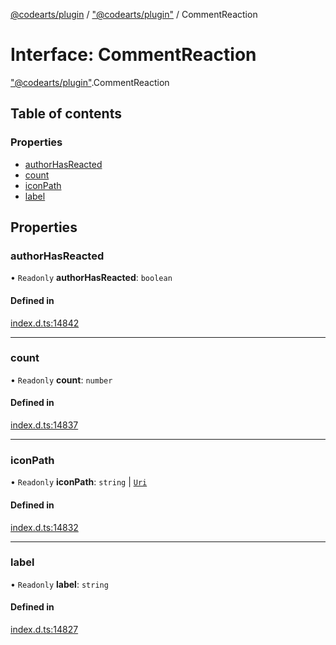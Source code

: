 [@codearts/plugin](../README.md) / ["@codearts/plugin"](../modules/_codearts_plugin_.md) / CommentReaction

# Interface: CommentReaction

["@codearts/plugin"](../modules/_codearts_plugin_.md).CommentReaction

## Table of contents

### Properties

- [authorHasReacted](codearts_plugin_.CommentReaction.md#authorhasreacted)
- [count](codearts_plugin_.CommentReaction.md#count)
- [iconPath](codearts_plugin_.CommentReaction.md#iconpath)
- [label](codearts_plugin_.CommentReaction.md#label)

## Properties

### authorHasReacted

• `Readonly` **authorHasReacted**: `boolean`

#### Defined in

[index.d.ts:14842](https://github.com/huaweicloud/cloudide-plugin-api/blob/03c74e5/index.d.ts#L14842)

___

### count

• `Readonly` **count**: `number`

#### Defined in

[index.d.ts:14837](https://github.com/huaweicloud/cloudide-plugin-api/blob/03c74e5/index.d.ts#L14837)

___

### iconPath

• `Readonly` **iconPath**: `string` \| [`Uri`](../classes/codearts_plugin_.Uri.md)

#### Defined in

[index.d.ts:14832](https://github.com/huaweicloud/cloudide-plugin-api/blob/03c74e5/index.d.ts#L14832)

___

### label

• `Readonly` **label**: `string`

#### Defined in

[index.d.ts:14827](https://github.com/huaweicloud/cloudide-plugin-api/blob/03c74e5/index.d.ts#L14827)
